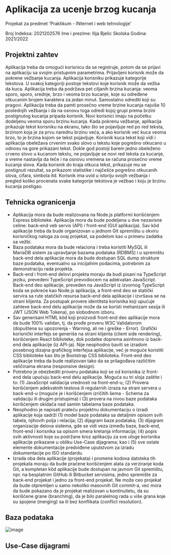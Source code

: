 # Aplikacija za ucenje brzog kucanja

Projekat za predmet 'Praktikum - INternet i web tehnologije'

Broj Indeksa: 2021202576
Ime i prezime: Ilija Bjelic
Skolska Godina: 2021/2022


## Projektni zahtev

Aplikacija treba da omogući korisnicu da se registruje, potom da se prijavi na aplikaciju sa svojim pristupnim parametrima. Prijavljeni korisnik može da pokrene vežbanje kucanja. Aplikacija korisniku prikazuje kategorije tekstova. U svakoj kategoriji postoje tekstovi koje korisnik može da vežba da kuca. Aplikacija treba da podržava pet ciljanih brzina kucanja: veoma sporo, sporo, srednje, brzo i veoma brzo kucanje, koje su određene otkucanim brojem karaktera za jedan minut. Samostalno odrediti koji su pragovi. Aplikacija treba da pamti prosečno vreme brzine kucanja najviše 10 poslednjih vežbanja i da na osnovu toga odredi kojoj grupi prema brzini postignutog kucanja pripada korisnik. Novi korisnici imaju na početku dodeljenu veoma sporu brzinu kucanja. Kada pokrenu vežbanje, aplikacija prikazuje tekst korisniku na ekranu, tako što se pojavljuje red po red teksta, brzinom koja je za prvu narednu brzinu veća, a ako korisnik već kuca veoma brzo, to je brzina kojom se tekst pojavljuje. Korisnik kuca tekst koji vidi i aplikacija obeležava crvenim svako slovo u tekstu koje pogrešno otkucano u odnosu na gore prikazani tekst. Dokle god postoji barem jedno obeleženo crveno slovo u kucanom tekstu, ne pojavljuje se novi red teksta za kucanje, a vreme nastavlja da teče i na osnovu vremena se računa prosečno vreme kucanja slova. Kada korisnik do kraja otkuca tekst, prikazuje mu se postignuti rezultat, sa prikazom statistike i najčešće pogrešno otkucanih slova, cifara, simbola itd. Korisnik ima uvid u istoriju svojih vežbanja i pregled koliko procenata svake kategorije tekstova je vežbao i koju je brzinu kucanja postigao. 

## Tehnicka ogranicenja

- Aplikacija mora da bude realizovana na Node.js platformi korišćenjem Express biblioteke. Aplikacija mora da bude podeljena u dve nezavisne celine: back-end veb servis (API) i front-end (GUI aplikacija). Sav kôd aplikacije treba da bude organizovan u jednom Git spremištu u okviru korisničkog naloga za ovaj projekat, sa podelom kao u primeru zadatka sa vežbi.
- Baza podataka mora da bude relaciona i treba koristiti MySQL ili MariaDB sistem za upravljanje bazama podataka (RDBMS) i u spremištu back-end dela aplikacije mora da bude dostupan SQL dump strukture baze podataka, eventualno sa inicijalnim podacima, potrebnim za demonstraciju rada projekta.
- Back-end i front-end delovi projekta moraju da budi pisani na TypeScript jeziku, prevedeni TypeScript prevodiocem na adekvatan JavaScript. Back-end deo aplikacije, preveden na JavaScript iz izvornog TypeScript koda se pokreće kao Node.js aplikacija, a front-end deo se statički servira sa rute statičkih resursa back-end dela aplikacije i izvršava se na strani klijenta. Za postupak provere identiteta korisnika koji upućuje zahteve back-end delu aplikacije može da se koristi mehanizam sesija ili JWT (JSON Web Tokena), po slobodnom izboru.
- Sav generisani HTML kôd koji proizvodi front-end deo aplikacije mora da bude 100% validan, tj. da prođe proveru W3C Validatorom (dopuštena su upozorenja - Warning, ali ne i greške - Error). Grafički korisnički interfejs se generiše na strani klijenta (client side rendering), korišćenjem React biblioteke, dok podatke doprema asinhrono iz back-end dela aplikacije (iz API-ja). Nije neophodno baviti se izradom posebnog dizajna grafičkog interfejsa aplikacije, već je moguće koristiti CSS biblioteke kao što je Bootstrap CSS biblioteka. Front-end deo aplikacije treba da bude realizovan tako da se prilagođava različitim veličinama ekrana (responsive design).
- Potrebno je obezbediti proveru podataka koji se od korisnika iz front-end dela upućuju back-end delu aplikacije. Moguća su tri sloja zaštite i to: (1) JavaScript validacija vrednosti na front-end-u; (2) Provera korišćenjem adekvatnih testova ili regularnih izraza na strani servera u back-end-u (moguće je i korišćenjem izričitih šema - Schema za validaciju ili drugim pristupima) i (3) provera na nivou baze podataka korišćenjem okidača nad samim tabelama baze podataka.
- Neophodno je napisati prateću projektnu dokumentaciju o izradi aplikacije koja sadrži (1) model baze podataka sa detaljnim opisom svih tabela, njihovih polja i relacija; (2) dijagram baze podataka; (3) dijagram organizacije delova sistema, gde se vidi veza između baze, back-end, front-end i korisnika sa opisom smera kretanja informacija; (4) popis svih aktivnosti koje su podržane kroz aplikaciju za sve uloge korisnika aplikacije prikazane u obliku Use-Case dijagrama; kao i (5) sve ostale elemente dokumentacije predviđene uputstvom za izradu dokumentacije po ISO standardu.
- Izrada oba dela aplikacije (projekata) i promene kodova datoteka tih projekata moraju da bude praćene korišćenjem alata za verziranje koda Git, a kompletan kôd aplikacije bude dostupan na javnom Git spremištu, npr. na besplatnim GitHub ili Bitbucket servisima, jedno spremište za back-end projekat i jedno za front-end projekat. Ne može ceo projekat da bude otpremljen u samo nekoliko masovnih Git commit-a, već mora da bude pokazano da je projekat realizovan u kontinuitetu, da su korišćene grane (branching), da je bilo paralelnog rada u više grana koje su spojene (merging) sa ili bez konflikata (conflict resolution).


## Baza podataka
![image](https://user-images.githubusercontent.com/112157001/190861832-05fc514b-04d5-41fc-9a4f-ca60a6300101.png)

## Use-Case dijagrami



## 
